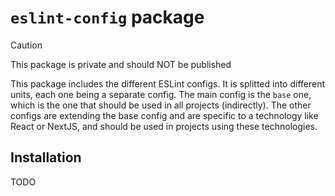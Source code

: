 # `eslint-config` package

> [!CAUTION]
> This package is private and should NOT be published

This package includes the different ESLint configs. It is splitted into different units, each one being a separate config. The main config is the `base` one, which is the one that should be used in all projects (indirectly). The other configs are extending the base config and are specific to a technology like React or NextJS, and should be used in projects using these technologies.

## Installation

TODO
